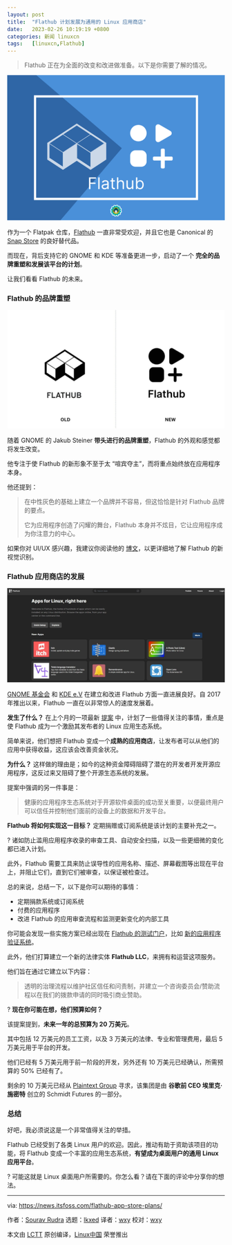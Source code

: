 ```yaml
---
layout: post
title:	"Flathub 计划发展为通用的 Linux 应用商店"
date:	2023-02-26 10:19:19 +0800 
categories:	新闻 linuxcn 
tags:	[linuxcn,Flathub]
---
```




> 
> Flathub 正在为全面的改变和改进做准备。以下是你需要了解的情况。
> 
> 
> 


![flathub rebrand old logo vs new logo](/Asserts/Images/album/202302/26/101920eawywo1kwo0y85s1.png)


作为一个 Flatpak 仓库，[Flathub](https://flathub.org) 一直非常受欢迎，并且它也是 Canonical 的 [Snap Store](https://snapcraft.io/store) 的良好替代品。


而现在，背后支持它的 GNOME 和 KDE 等准备更进一步，启动了一个 **完全的品牌重塑和发展该平台的计划**。


让我们看看 Flathub 的未来。


### Flathub 的品牌重塑


![a comparision between the old and new logos of flathub](/Asserts/Images/album/202302/26/101920l1i1wufwuq6suu6s.jpg)


随着 GNOME 的 Jakub Steiner **带头进行的品牌重塑**，Flathub 的外观和感觉都将发生改变。


他专注于使 Flathub 的新形象不至于太 “喧宾夺主”，而将重点始终放在应用程序本身。


他还提到：



> 
> 在中性灰色的基础上建立一个品牌并不容易，但这恰恰是针对 Flathub 品牌的要点。
> 
> 
> 它为应用程序创造了闪耀的舞台，Flathub 本身并不炫目，它让应用程序成为你注意力的中心。
> 
> 
> 


如果你对 UI/UX 感兴趣，我建议你阅读他的 [博文](https://blog.jimmac.eu/2023/flathub-brand-refresh/)，以更详细地了解 Flathub 的新视觉识别。


### Flathub 应用商店的发展


![Flathub beta 版门户截图](/Asserts/Images/album/202302/26/101920mgq577qyye5qqq4b.jpg)


[GNOME 基金会](https://foundation.gnome.org) 和 [KDE e.V](https://ev.kde.org) 在建立和改进 Flathub 方面一直进展良好。自 2017 年推出以来，Flathub 一直在以非常惊人的速度发展着。


**发生了什么？** 在上个月的一项最新 [提案](https://github.com/PlaintextGroup/oss-virtual-incubator/blob/main/proposals/flathub-linux-app-store.md) 中，计划了一些值得关注的事情，重点是使 Flathub 成为一个激励其发布者的 Linux 应用生态系统。


简单来说，他们想把 Flathub 变成一个**成熟的应用商店**，让发布者可以从他们的应用中获得收益，这应该会改善资金状况。


**为什么？** 这样做的理由是；如今的这种资金障碍阻碍了潜在的开发者开发开源应用程序，这反过来又阻碍了整个开源生态系统的发展。


提案中强调的另一件事是：



> 
> 健康的应用程序生态系统对于开源软件桌面的成功至关重要，以便最终用户可以信任并控制他们面前的设备上的数据和开发平台。
> 
> 
> 


**Flathub 将如何实现这一目标？** 定期捐赠或订阅系统是该计划的主要补充之一。


?️ 诸如防止滥用应用程序收录的审查工具、自动安全扫描，以及一些更细微的变化都已进入计划。


此外，Flathub 需要工具来防止误导性的应用名称、描述、屏幕截图等出现在平台上，并阻止它们，直到它们被审查，以保证被检查过。


总的来说，总结一下，以下是你可以期待的事情：


* 定期捐款系统或订阅系统
* 付费的应用程序
* 改进 Flathub 的应用审查流程和监测更新变化的内部工具


你可能会发现一些实施方案已经出现在 [Flathub 的测试门户](https://beta.flathub.org/en-GB)，比如 [新的应用程序验证系统](https://news.itsfoss.com/verified-flatpak-apps/)。


此外，他们打算建立一个新的法律实体 **Flathub LLC**，来拥有和运营这项服务。


他们旨在通过它建立以下内容：



> 
> 透明的治理流程以维护社区信任和问责制，并建立一个咨询委员会/赞助流程以在我们的拨款申请的同时吸引商业赞助。
> 
> 
> 


? **现在你可能在想，他们预算如何？**


该提案提到，**未来一年的总预算为 20 万美元**。


其中包括 12 万美元的员工工资，以及 3 万美元的法律、专业和管理费用，最后 5 万美元用于平台的开发。


他们已经有 5 万美元用于前一阶段的开发，另外还有 10 万美元已经确认，所需预算的 50% 已经有了。


剩余的 10 万美元已经从 [Plaintext Group](https://www.plaintextgroup.com) 寻求，该集团是由 **谷歌前 CEO 埃里克·施密特** 创立的 Schmidt Futures 的一部分。


### 总结


好吧，我必须说这是一个非常值得关注的举措。


Flathub 已经受到了各类 Linux 用户的欢迎。因此，推动有助于资助该项目的功能，将 Flathub 变成一个丰富的应用生态系统，**有望成为桌面用户的通用 Linux 应用平台**。


? 可能这就是 Linux 桌面用户所需要的。你怎么看？请在下面的评论中分享你的想法。




---


via: <https://news.itsfoss.com/flathub-app-store-plans/>


作者：[Sourav Rudra](https://news.itsfoss.com/author/sourav/) 选题：[lkxed](https://github.com/lkxed/) 译者：[wxy](https://github.com/wxy) 校对：[wxy](https://github.com/wxy)


本文由 [LCTT](https://github.com/LCTT/TranslateProject) 原创编译，[Linux中国](https://linux.cn/) 荣誉推出

